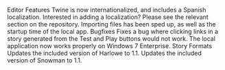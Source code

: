 Editor
Features
Twine is now internationalized, and includes a Spanish localization. Interested in adding a localization? Please see the relevant section on the repository.
Importing files has been sped up, as well as the startup time of the local app.
Bugfixes
Fixes a bug where clicking links in a story generated from the Test and Play buttons would not work.
The local application now works properly on Windows 7 Enterprise.
Story Formats
Updates the included version of Harlowe to 1.1.
Updates the included version of Snowman to 1.1.